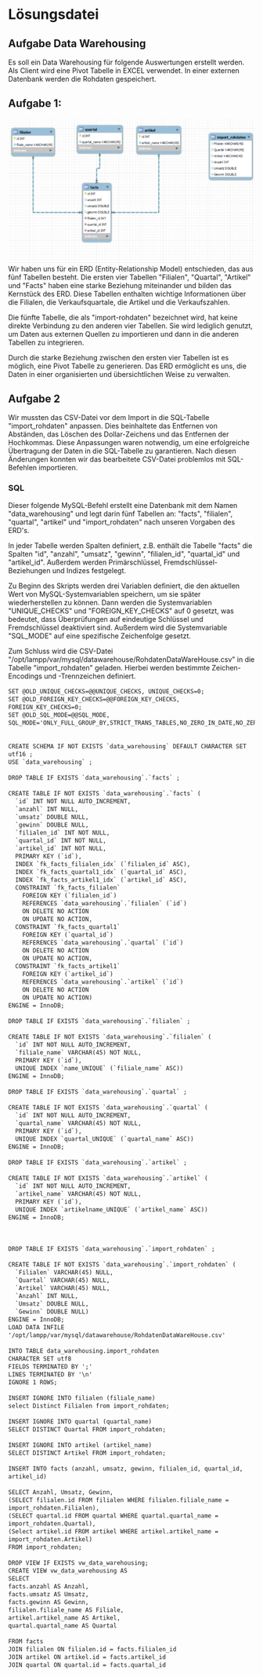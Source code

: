# Lösungsdatei

## Aufgabe Data Warehousing

Es soll ein Data Warehousing für folgende Auswertungen erstellt werden. Als Client wird eine
Pivot Tabelle in EXCEL verwendet. In einer externen Datenbank werden die Rohdaten gespeichert.

## Aufgabe 1:

![erd](pictures/erd.png)
Wir haben uns für ein ERD (Entity-Relationship Model) entschieden, das aus fünf Tabellen besteht. Die ersten vier Tabellen "Filialen", "Quartal", "Artikel" und "Facts" haben eine starke Beziehung miteinander und bilden das Kernstück des ERD. Diese Tabellen enthalten wichtige Informationen über die Filialen, die Verkaufsquartale, die Artikel und die Verkaufszahlen.

Die fünfte Tabelle, die als "import-rohdaten" bezeichnet wird, hat keine direkte Verbindung zu den anderen vier Tabellen. Sie wird lediglich genutzt, um Daten aus externen Quellen zu importieren und dann in die anderen Tabellen zu integrieren.

Durch die starke Beziehung zwischen den ersten vier Tabellen ist es möglich, eine Pivot Tabelle zu generieren. Das ERD ermöglicht es uns, die Daten in einer organisierten und übersichtlichen Weise zu verwalten.

## Aufgabe 2

Wir mussten das CSV-Datei vor dem Import in die SQL-Tabelle "import_rohdaten" anpassen. Dies beinhaltete das Entfernen von Abständen, das Löschen des Dollar-Zeichens und das Entfernen der Hochkommas. Diese Anpassungen waren notwendig, um eine erfolgreiche Übertragung der Daten in die SQL-Tabelle zu garantieren. Nach diesen Änderungen konnten wir das bearbeitete CSV-Datei problemlos mit SQL-Befehlen importieren.

### SQL

Dieser folgende MySQL-Befehl erstellt eine Datenbank mit dem Namen "data_warehousing" und legt darin fünf Tabellen an: "facts", "filialen", "quartal", "artikel" und "import_rohdaten" nach unseren Vorgaben des ERD's.

In jeder Tabelle werden Spalten definiert, z.B. enthält die Tabelle "facts" die Spalten "id", "anzahl", "umsatz", "gewinn", "filialen_id", "quartal_id" und "artikel_id". Außerdem werden Primärschlüssel, Fremdschlüssel-Beziehungen und Indizes festgelegt.

Zu Beginn des Skripts werden drei Variablen definiert, die den aktuellen Wert von MySQL-Systemvariablen speichern, um sie später wiederherstellen zu können. Dann werden die Systemvariablen "UNIQUE_CHECKS" und "FOREIGN_KEY_CHECKS" auf 0 gesetzt, was bedeutet, dass Überprüfungen auf eindeutige Schlüssel und Fremdschlüssel deaktiviert sind. Außerdem wird die Systemvariable "SQL_MODE" auf eine spezifische Zeichenfolge gesetzt.

Zum Schluss wird die CSV-Datei "/opt/lampp/var/mysql/datawarehouse/RohdatenDataWareHouse.csv" in die Tabelle "import_rohdaten" geladen. Hierbei werden bestimmte Zeichen-Encodings und -Trennzeichen definiert.

```
SET @OLD_UNIQUE_CHECKS=@@UNIQUE_CHECKS, UNIQUE_CHECKS=0;
SET @OLD_FOREIGN_KEY_CHECKS=@@FOREIGN_KEY_CHECKS, FOREIGN_KEY_CHECKS=0;
SET @OLD_SQL_MODE=@@SQL_MODE, SQL_MODE='ONLY_FULL_GROUP_BY,STRICT_TRANS_TABLES,NO_ZERO_IN_DATE,NO_ZERO_DATE,ERROR_FOR_DIVISION_BY_ZERO,NO_ENGINE_SUBSTITUTION';


CREATE SCHEMA IF NOT EXISTS `data_warehousing` DEFAULT CHARACTER SET utf16 ;
USE `data_warehousing` ;

DROP TABLE IF EXISTS `data_warehousing`.`facts` ;

CREATE TABLE IF NOT EXISTS `data_warehousing`.`facts` (
  `id` INT NOT NULL AUTO_INCREMENT,
  `anzahl` INT NULL,
  `umsatz` DOUBLE NULL,
  `gewinn` DOUBLE NULL,
  `filialen_id` INT NOT NULL,
  `quartal_id` INT NOT NULL,
  `artikel_id` INT NOT NULL,
  PRIMARY KEY (`id`),
  INDEX `fk_facts_filialen_idx` (`filialen_id` ASC),
  INDEX `fk_facts_quartal1_idx` (`quartal_id` ASC),
  INDEX `fk_facts_artikel1_idx` (`artikel_id` ASC),
  CONSTRAINT `fk_facts_filialen`
    FOREIGN KEY (`filialen_id`)
    REFERENCES `data_warehousing`.`filialen` (`id`)
    ON DELETE NO ACTION
    ON UPDATE NO ACTION,
  CONSTRAINT `fk_facts_quartal1`
    FOREIGN KEY (`quartal_id`)
    REFERENCES `data_warehousing`.`quartal` (`id`)
    ON DELETE NO ACTION
    ON UPDATE NO ACTION,
  CONSTRAINT `fk_facts_artikel1`
    FOREIGN KEY (`artikel_id`)
    REFERENCES `data_warehousing`.`artikel` (`id`)
    ON DELETE NO ACTION
    ON UPDATE NO ACTION)
ENGINE = InnoDB;

DROP TABLE IF EXISTS `data_warehousing`.`filialen` ;

CREATE TABLE IF NOT EXISTS `data_warehousing`.`filialen` (
  `id` INT NOT NULL AUTO_INCREMENT,
  `filiale_name` VARCHAR(45) NOT NULL,
  PRIMARY KEY (`id`),
  UNIQUE INDEX `name_UNIQUE` (`filiale_name` ASC))
ENGINE = InnoDB;

DROP TABLE IF EXISTS `data_warehousing`.`quartal` ;

CREATE TABLE IF NOT EXISTS `data_warehousing`.`quartal` (
  `id` INT NOT NULL AUTO_INCREMENT,
  `quartal_name` VARCHAR(45) NOT NULL,
  PRIMARY KEY (`id`),
  UNIQUE INDEX `quartal_UNIQUE` (`quartal_name` ASC))
ENGINE = InnoDB;

DROP TABLE IF EXISTS `data_warehousing`.`artikel` ;

CREATE TABLE IF NOT EXISTS `data_warehousing`.`artikel` (
  `id` INT NOT NULL AUTO_INCREMENT,
  `artikel_name` VARCHAR(45) NOT NULL,
  PRIMARY KEY (`id`),
  UNIQUE INDEX `artikelname_UNIQUE` (`artikel_name` ASC))
ENGINE = InnoDB;



DROP TABLE IF EXISTS `data_warehousing`.`import_rohdaten` ;

CREATE TABLE IF NOT EXISTS `data_warehousing`.`import_rohdaten` (
  `Filialen` VARCHAR(45) NULL,
  `Quartal` VARCHAR(45) NULL,
  `Artikel` VARCHAR(45) NULL,
  `Anzahl` INT NULL,
  `Umsatz` DOUBLE NULL,
  `Gewinn` DOUBLE NULL)
ENGINE = InnoDB;
LOAD DATA INFILE '/opt/lampp/var/mysql/datawarehouse/RohdatenDataWareHouse.csv'

INTO TABLE data_warehousing.import_rohdaten
CHARACTER SET utf8
FIELDS TERMINATED BY ';'
LINES TERMINATED BY '\n'
IGNORE 1 ROWS;

INSERT IGNORE INTO filialen (filiale_name)
select Distinct Filialen from import_rohdaten;

INSERT IGNORE INTO quartal (quartal_name)
SELECT DISTINCT Quartal FROM import_rohdaten;

INSERT IGNORE INTO artikel (artikel_name)
SELECT DISTINCT Artikel FROM import_rohdaten;

INSERT INTO facts (anzahl, umsatz, gewinn, filialen_id, quartal_id, artikel_id)

SELECT Anzahl, Umsatz, Gewinn,
(SELECT filialen.id FROM filialen WHERE filialen.filiale_name = import_rohdaten.Filialen),
(SELECT quartal.id FROM quartal WHERE quartal.quartal_name = import_rohdaten.Quartal),
(Select artikel.id FROM artikel WHERE artikel.artikel_name = import_rohdaten.Artikel)
FROM import_rohdaten;

DROP VIEW IF EXISTS vw_data_warehousing;
CREATE VIEW vw_data_warehousing AS
SELECT
facts.anzahl AS Anzahl,
facts.umsatz AS Umsatz,
facts.gewinn AS Gewinn,
filialen.filiale_name AS Filiale,
artikel.artikel_name AS Artikel,
quartal.quartal_name AS Quartal

FROM facts
JOIN filialen ON filialen.id = facts.filialen_id
JOIN artikel ON artikel.id = facts.artikel_id
JOIN quartal ON quartal.id = facts.quartal_id
```
